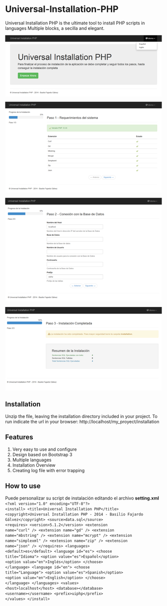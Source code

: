 Universal-Installation-PHP
==========================

Universal Installation PHP is the ultimate tool to install PHP scripts in languages ​​Multiple blocks, a secilla and elegant.

![Alt Universal Installation PHP 1](images/screenshot1.png)

![Alt Universal Installation PHP 2](images/screenshot2.png)

![Alt Universal Installation PHP 3](images/screenshot3.png)

![Alt Universal Installation PHP 4](images/screenshot4.png)

Installation
------------

Unzip the file, leaving the installation directory included in your project. 
To run indicate the url in your browser: http://localhost/my_proyect/installation

Features
--------

<ol>
<li>Very easy to use and configure</li>
<li>Design based on Bootstrap 3</li>
<li>Multiple languages</li>
<li>Installation Overview</li>
<li>Creating log file with error trapping</li>
</ol>

How to use
----------

Puede personalizar su script de instalación editando el archivo <b>setting.xml</b>
<code>
&lt;?xml version="1.0" encoding="UTF-8"?&gt;
&lt;install&gt;
    &lt;title&gt;Universal Installation PHP&lt;/title&gt;
    &lt;copyright&gt;Universal Installation PHP - 2014 - Basilio Fajardo Gálvez&lt;/copyright&gt;
    &lt;source&gt;data.sql&lt;/source&gt;
    &lt;requires&gt;
        &lt;version&gt;5.1.2&lt;/version&gt;
        &lt;extension name="curl" /&gt;
        &lt;extension name="gd" /&gt;
        &lt;extension name="mbstring" /&gt;
        &lt;extension name="mcrypt" /&gt;
        &lt;extension name="simplexml" /&gt;
        &lt;extension name="zip" /&gt;
        &lt;extension name="json" /&gt;
    &lt;/requires&gt;
    &lt;languages&gt;
        &lt;default&gt;es&lt;/default&gt;
        &lt;language id="es"&gt;
            &lt;choose title="Idioma"&gt;
                &lt;option value="es"&gt;Español&lt;/option&gt;
                &lt;option value="en"&gt;Inglés&lt;/option&gt;
            &lt;/choose&gt;
        &lt;/language&gt;
        &lt;language id="en"&gt;
            &lt;choose title="Language"&gt;
                &lt;option value="es"&gt;Spanish&lt;/option&gt;
                &lt;option value="en"&gt;English&lt;/option&gt;
            &lt;/choose&gt;
        &lt;/language&gt;
    &lt;/languages&gt;
    &lt;values&gt;
        &lt;host&gt;localhost&lt;/host&gt;
        &lt;database&gt;&lt;/database&gt;
        &lt;username&gt;&lt;/username&gt;
        &lt;prefix&gt;uiphp&lt;/prefix&gt;
    &lt;/values&gt;
&lt;/install&gt;
</code>

